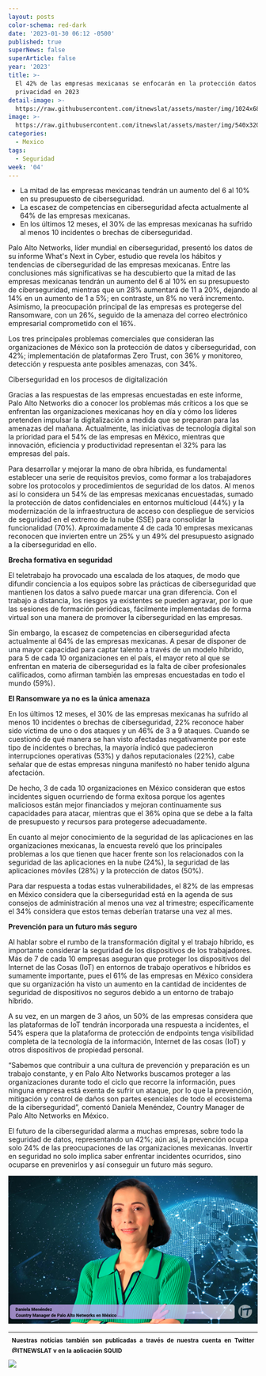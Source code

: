 ```yaml
---
layout: posts
color-schema: red-dark
date: '2023-01-30 06:12 -0500'
published: true
superNews: false
superArticle: false
year: '2023'
title: >-
  El 42% de las empresas mexicanas se enfocarán en la protección datos y
  privacidad en 2023
detail-image: >-
  https://raw.githubusercontent.com/itnewslat/assets/master/img/1024x680/Daniela-Menendez-g.jpg
image: >-
  https://raw.githubusercontent.com/itnewslat/assets/master/img/540x320/Daniela-Menendez-p.jpg
categories:
  - Mexico
tags:
  - Seguridad
week: '04'
---
```

- La mitad de las empresas mexicanas tendrán un aumento del 6 al 10% en su presupuesto de ciberseguridad.
- La escasez de competencias en ciberseguridad afecta actualmente al 64% de las empresas mexicanas.
- En los últimos 12 meses, el 30% de las empresas mexicanas ha sufrido al menos 10 incidentes o brechas de ciberseguridad.

Palo Alto Networks, líder mundial en ciberseguridad, presentó los datos de su informe What's Next in Cyber, estudio que revela los hábitos y tendencias de ciberseguridad de las empresas mexicanas. Entre las conclusiones más significativas se ha descubierto que la mitad de las empresas mexicanas tendrán un aumento del 6 al 10% en su presupuesto de ciberseguridad, mientras que un 28% aumentará de 11 a 20%, dejando al 14% en un aumento de 1 a 5%; en contraste, un 8% no verá incremento. Asimismo, la preocupación principal de las empresas es protegerse del Ransomware, con un 26%, seguido de la amenaza del correo electrónico empresarial comprometido con el 16%.

Los tres principales problemas comerciales que consideran las organizaciones de México son la protección de datos y ciberseguridad, con 42%; implementación de plataformas Zero Trust, con 36% y monitoreo, detección y respuesta ante posibles amenazas, con 34%.

Ciberseguridad en los procesos de digitalización

Gracias a las respuestas de las empresas encuestadas en este informe, Palo Alto Networks dio a conocer los problemas más críticos a los que se enfrentan las organizaciones mexicanas hoy en día y cómo los líderes pretenden impulsar la digitalización a medida que se preparan para las amenazas del mañana. Actualmente, las iniciativas de tecnología digital son la prioridad para el 54% de las empresas en México, mientras que innovación, eficiencia y productividad representan el 32% para las empresas del país.

Para desarrollar y mejorar la mano de obra híbrida, es fundamental establecer una serie de requisitos previos, como formar a los trabajadores sobre los protocolos y procedimientos de seguridad de los datos. Al menos así lo considera un 54% de las empresas mexicanas encuestadas, sumado la protección de datos confidenciales en entornos multicloud (44%) y la modernización de la infraestructura de acceso con despliegue de servicios de seguridad en el extremo de la nube (SSE) para consolidar la funcionalidad (70%). Aproximadamente 4 de cada 10 empresas mexicanas reconocen que invierten entre un 25% y un 49% del presupuesto asignado a la ciberseguridad en ello.

**Brecha formativa en seguridad**

El teletrabajo ha provocado una escalada de los ataques, de modo que difundir conciencia a los equipos sobre las prácticas de ciberseguridad que mantienen los datos a salvo puede marcar una gran diferencia. Con el trabajo a distancia, los riesgos ya existentes se pueden agravar, por lo que las sesiones de formación periódicas, fácilmente implementadas de forma virtual son una manera de promover la ciberseguridad en las empresas.

Sin embargo, la escasez de competencias en ciberseguridad afecta actualmente al 64% de las empresas mexicanas. A pesar de disponer de una mayor capacidad para captar talento a través de un modelo híbrido, para 5 de cada 10 organizaciones en el país, el mayor reto al que se enfrentan en materia de ciberseguridad es la falta de ciber profesionales calificados, como afirman también las empresas encuestadas en todo el mundo (59%). 

**El Ransomware ya no es la única amenaza**

En los últimos 12 meses, el 30% de las empresas mexicanas ha sufrido al menos 10 incidentes o brechas de ciberseguridad, 22% reconoce haber sido víctima de uno o dos ataques y un 46% de 3 a 9 ataques. Cuando se cuestionó de qué manera se han visto afectadas negativamente por este tipo de incidentes o brechas, la mayoría indicó que padecieron interrupciones operativas (53%) y daños reputacionales (22%), cabe señalar que de estas empresas ninguna manifestó no haber tenido alguna afectación. 

De hecho, 3 de cada 10 organizaciones en México consideran que estos incidentes siguen ocurriendo de forma exitosa porque los agentes maliciosos están mejor financiados y mejoran continuamente sus capacidades para atacar, mientras que el 36% opina que se debe a la falta de presupuesto y recursos para protegerse adecuadamente.

En cuanto al mejor conocimiento de la seguridad de las aplicaciones en las organizaciones mexicanas, la encuesta reveló que los principales problemas a los que tienen que hacer frente son los relacionados con la seguridad de las aplicaciones en la nube (24%), la seguridad de las aplicaciones móviles (28%) y la protección de datos (50%). 

Para dar respuesta a todas estas vulnerabilidades, el 82% de las empresas en México considera que la ciberseguridad está en la agenda de sus consejos de administración al menos una vez al trimestre; específicamente el 34% considera que estos temas deberían tratarse una vez al mes. 

**Prevención para un futuro más seguro**

Al hablar sobre el rumbo de la transformación digital y el trabajo híbrido, es importante considerar la seguridad de los dispositivos de los trabajadores. Más de 7 de cada 10 empresas aseguran que proteger los dispositivos del Internet de las Cosas (IoT) en entornos de trabajo operativos e híbridos es sumamente importante, pues el 61% de las empresas en México considera que su organización ha visto un aumento en la cantidad de incidentes de seguridad de dispositivos no seguros debido a un entorno de trabajo híbrido.

A su vez, en un margen de 3 años, un 50% de las empresas considera que las plataformas de IoT tendrán incorporada una respuesta a incidentes, el 54% espera que la plataforma de protección de endpoints tenga visibilidad completa de la tecnología de la información, Internet de las cosas (IoT) y otros dispositivos de propiedad personal.

“Sabemos que contribuir a una cultura de prevención y preparación es un trabajo constante, y en Palo Alto Networks buscamos proteger a las organizaciones durante todo el ciclo que recorre la información, pues ninguna empresa está exenta de sufrir un ataque, por lo que la prevención, mitigación y control de daños son partes esenciales de todo el ecosistema de la ciberseguridad”, comentó Daniela Menéndez, Country Manager de Palo Alto Networks en México.

El futuro de la ciberseguridad alarma a muchas empresas, sobre todo la seguridad de datos, representando un 42%; aún así, la prevención ocupa solo 24% de las preocupaciones de las organizaciones mexicanas. Invertir en seguridad no solo implica saber enfrentar incidentes ocurridos, sino ocuparse en prevenirlos y así conseguir un futuro más seguro.

![](https://raw.githubusercontent.com/itnewslat/assets/master/img/540x320/Daniela-Menendez-p.jpg)

<table style="height: 42px;" width="569">
<tbody>
<tr>
<td style="text-align: justify;"><sub><strong>Nuestras noticias también son publicadas a través de nuestra cuenta en Twitter <a href="https://twitter.com/itnewslat?lang=es">@ITNEWSLAT</a> y en la aplicación <a href="https://squidapp.co/en/">SQUID</a></strong></sub></td>
</tr>
</tbody>
</table>

<img src="https://tracker.metricool.com/c3po.jpg?hash=56f88a41e39ab42c063cc51676587a04"/>